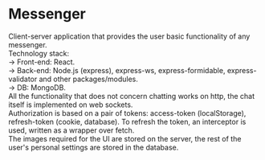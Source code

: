 # Messenger

Client-server application that provides the user basic functionality of any messenger.\
Technology stack:\
-> Front-end: React.\
-> Back-end: Node.js (express), express-ws, express-formidable, express-validator and other packages/modules.\
-> DB: MongoDB.\
All the functionality that does not concern chatting works on http, the chat itself is implemented on web sockets.\
Authorization is based on a pair of tokens: access-token (localStorage), refresh-token (cookie, database). To refresh the token, an interceptor is used, written as a wrapper over fetch.\
The images required for the UI are stored on the server, the rest of the user's personal settings are stored in the database.
